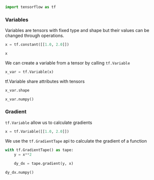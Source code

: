```python
import tensorflow as tf
```

### Variables

Variables are tensors with fixed type and shape but their values can be changed through operations.


```python
x = tf.constant([[1.0, 2.0]])
```


```python
x
```

We can create a variable from a tensor by calling `tf.Variable`


```python
x_var = tf.Variable(x)
```

tf.Variable share attributes with tensors


```python
x_var.shape
```


```python
x_var.numpy()
```

### Gradient

`tf.Variable` allow us to calculate gradients


```python
x = tf.Variable([[1.0, 2.0]])
```

We use the `tf.GradientTape` api to calculate the gradient of a function


```python
with tf.GradientTape() as tape:
    y = x**2
    
    dy_dx = tape.gradient(y, x)
```


```python
dy_dx.numpy()
```


```python

```
